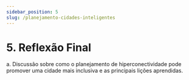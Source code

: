 ```yaml
---
sidebar_position: 5
slug: /planejamento-cidades-inteligentes
---
```


# 5. Reflexão Final

a. Discussão sobre como o planejamento de hiperconectividade pode promover uma cidade mais inclusiva e as principais lições aprendidas. 

